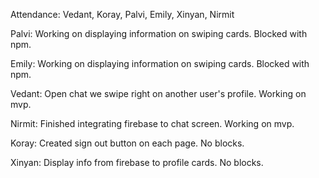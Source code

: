 Attendance: Vedant, Koray, Palvi, Emily, Xinyan, Nirmit

Palvi: Working on displaying information on swiping cards. Blocked with npm.

Emily: Working on displaying information on swiping cards. Blocked with npm.

Vedant: Open chat we swipe right on another user's profile. Working on mvp. 

Nirmit: Finished integrating firebase to chat screen. Working on mvp. 

Koray: Created sign out button on each page. No blocks.

Xinyan: Display info from firebase to profile cards. No blocks.
